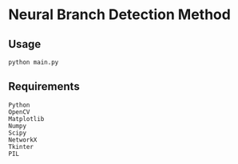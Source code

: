 # Neural Branch Detection Method

## Usage
```
python main.py
```

## Requirements
```
Python
OpenCV
Matplotlib
Numpy
Scipy
NetworkX
Tkinter
PIL
```
